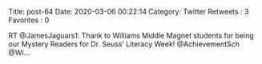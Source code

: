 Title: post-64
Date: 2020-03-06 00:22:14
Category: Twitter
Retweets : 3
Favorites : 0

RT @JamesJaguars1: Thank to Williams Middle Magnet students for being our Mystery Readers for Dr. Seuss’ Literacy Week! @AchievementSch @Wi…